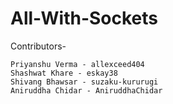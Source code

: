 # All-With-Sockets

Contributors-

    Priyanshu Verma - allexceed404
    Shashwat Khare - eskay38
    Shivang Bhawsar - suzaku-kururugi
    Aniruddha Chidar - AniruddhaChidar
